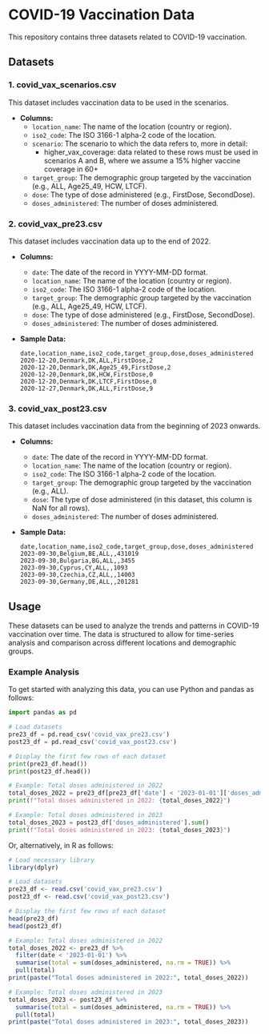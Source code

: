# COVID-19 Vaccination Data

This repository contains three datasets related to COVID-19 vaccination.

## Datasets

### 1. covid_vax_scenarios.csv
This dataset includes vaccination data to be used in the scenarios. 
- **Columns:**
  - `location_name`: The name of the location (country or region).
  - `iso2_code`: The ISO 3166-1 alpha-2 code of the location.
  - `scenario`: The scenario to which the data refers to, more in detail:
    - higher_vax_coverage: data related to these rows must be used in scenarios A and B, where we assume a 15% higher vaccine coverage in 60+ 
  - `target_group`: The demographic group targeted by the vaccination (e.g., ALL, Age25_49, HCW, LTCF).
  - `dose`: The type of dose administered (e.g., FirstDose, SecondDose).
  - `doses_administered`: The number of doses administered.

### 2. covid_vax_pre23.csv

This dataset includes vaccination data up to the end of 2022.

- **Columns:**
  - `date`: The date of the record in YYYY-MM-DD format.
  - `location_name`: The name of the location (country or region).
  - `iso2_code`: The ISO 3166-1 alpha-2 code of the location.
  - `target_group`: The demographic group targeted by the vaccination (e.g., ALL, Age25_49, HCW, LTCF).
  - `dose`: The type of dose administered (e.g., FirstDose, SecondDose).
  - `doses_administered`: The number of doses administered.

- **Sample Data:**
  ```csv
  date,location_name,iso2_code,target_group,dose,doses_administered
  2020-12-20,Denmark,DK,ALL,FirstDose,2
  2020-12-20,Denmark,DK,Age25_49,FirstDose,2
  2020-12-20,Denmark,DK,HCW,FirstDose,0
  2020-12-20,Denmark,DK,LTCF,FirstDose,0
  2020-12-27,Denmark,DK,ALL,FirstDose,9
  ```

### 3. covid_vax_post23.csv

This dataset includes vaccination data from the beginning of 2023 onwards.

- **Columns:**
  - `date`: The date of the record in YYYY-MM-DD format.
  - `location_name`: The name of the location (country or region).
  - `iso2_code`: The ISO 3166-1 alpha-2 code of the location.
  - `target_group`: The demographic group targeted by the vaccination (e.g., ALL).
  - `dose`: The type of dose administered (in this dataset, this column is NaN for all rows).
  - `doses_administered`: The number of doses administered.

- **Sample Data:**
  ```csv
  date,location_name,iso2_code,target_group,dose,doses_administered
  2023-09-30,Belgium,BE,ALL,,431019
  2023-09-30,Bulgaria,BG,ALL,,3455
  2023-09-30,Cyprus,CY,ALL,,1093
  2023-09-30,Czechia,CZ,ALL,,14003
  2023-09-30,Germany,DE,ALL,,201281
  ```

## Usage

These datasets can be used to analyze the trends and patterns in COVID-19 vaccination over time. The data is structured to allow for time-series analysis and comparison across different locations and demographic groups.

### Example Analysis

To get started with analyzing this data, you can use Python and pandas as follows:

```python
import pandas as pd

# Load datasets
pre23_df = pd.read_csv('covid_vax_pre23.csv')
post23_df = pd.read_csv('covid_vax_post23.csv')

# Display the first few rows of each dataset
print(pre23_df.head())
print(post23_df.head())

# Example: Total doses administered in 2022
total_doses_2022 = pre23_df[pre23_df['date'] < '2023-01-01']['doses_administered'].sum()
print(f"Total doses administered in 2022: {total_doses_2022}")

# Example: Total doses administered in 2023
total_doses_2023 = post23_df['doses_administered'].sum()
print(f"Total doses administered in 2023: {total_doses_2023}")
```

Or, alternatively, in R as follows:
```R
# Load necessary library
library(dplyr)

# Load datasets
pre23_df <- read.csv('covid_vax_pre23.csv')
post23_df <- read.csv('covid_vax_post23.csv')

# Display the first few rows of each dataset
head(pre23_df)
head(post23_df)

# Example: Total doses administered in 2022
total_doses_2022 <- pre23_df %>% 
  filter(date < '2023-01-01') %>% 
  summarise(total = sum(doses_administered, na.rm = TRUE)) %>% 
  pull(total)
print(paste("Total doses administered in 2022:", total_doses_2022))

# Example: Total doses administered in 2023
total_doses_2023 <- post23_df %>% 
  summarise(total = sum(doses_administered, na.rm = TRUE)) %>% 
  pull(total)
print(paste("Total doses administered in 2023:", total_doses_2023))
```
